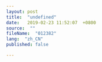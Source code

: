 ```yaml
---
layout: post
title:  "undefined"
date:   2019-02-23 11:52:07  +0800
source:  ""
fileName:  "012382"
lang:  "zh_CN"
published: false

---
```


